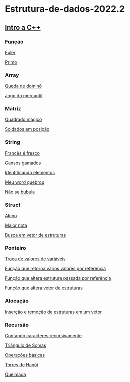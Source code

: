 # Estrutura-de-dados-2022.2
## [Intro a C++](introcpp.md)
### Função

[Euler](euler.md)

[Primo](primo.md)
### Array

[Queda de dominó](domino.md)

[Jogo do mercantil](mercantil.md)
### Matriz

[Quadrado mágico](magica.md)

[Soldados em posição](soldados.md)
### String
[Francês é fresco](frances.md)

[Gansos gamados](gansos.md)

[Identificando elementos](elementos.md)

[Meu word quebrou](word.md)

[Não se bubula](bubula.md)
### Struct

[Aluno](aluno.md)

[Maior nota](maior.md)

[Busca em vetor de estruturas](buscar.md)
### Ponteiro
[Troca de valores de variáveis](ptrocavariavis.cpp)

[Função que retorna vários valores por referência]()

[Função que altera estrutura passada por referência]()

[Função que altera vetor de estruturas]()
### Alocação
[Inserção e remoção de estruturas em um vetor]()
### Recursão
[Contando caracteres recursivamente]()

[Triângulo de Somas]()

[Operações básicas]()

[Torres de Hanói]()

[Queimada]()
